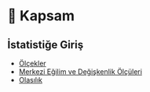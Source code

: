 # :bookmark_tabs: Kapsam
## İstatistiğe Giriş
+ [Ölçekler](https://github.com/enesmanan/ders-notlari/blob/main/Di%C4%9Fer%20Ders%20Notlar%C4%B1/%C4%B0statisti%C4%9Fe%20Giri%C5%9F/Not_1.pdf)
+ [Merkezi Eğilim ve Değişkenlik Ölçüleri](https://github.com/enesmanan/ders-notlari/blob/main/Di%C4%9Fer%20Ders%20Notlar%C4%B1/%C4%B0statisti%C4%9Fe%20Giri%C5%9F/Not_2.pdf)
+ [Olasılık](https://github.com/enesmanan/ders-notlari/blob/main/Di%C4%9Fer%20Ders%20Notlar%C4%B1/%C4%B0statisti%C4%9Fe%20Giri%C5%9F/Not_3.pdf)
